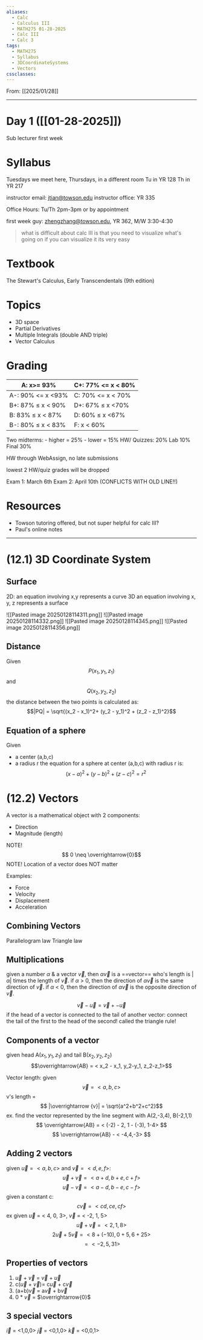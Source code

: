 ```yaml
---
aliases:
  - Calc
  - Calculus III
  - MATH275 01-28-2025
  - Calc III
  - Calc 3
tags:
  - MATH275
  - Syllabus
  - 3DCoordinateSystems
  - Vectors
cssclasses:
---
```

From: [[2025/01/28]]

------
# Day 1 ([[01-28-2025]]) 

Sub lecturer first week

# Syllabus
Tuesdays we meet here, Thursdays, in a different room
Tu in YR 128
Th in YR 217

instructor email: jtian@towson.edu
instructor office: YR 335

Office Hours: Tu/Th 2pm-3pm or by appointment

first week guy:
zhengzhang@towson.edu, YR 362, M/W 3:30-4:30

> what is difficult about calc III is that you need to visualize what's going on
> if you can visualize it its very easy


# Textbook
The Stewart's Calculus, Early Transcendentals (9th edition)

# Topics
- 3D space
- Partial Derivatives
- Multiple Integrals (double AND triple)
- Vector Calculus

# Grading
| A: x>= 93%        | C+: 77% <=  x < 80% |
| ----------------- | ------------------- |
| A-: 90% <= x <93% | C: 70% <= x < 70%   |
| B+: 87% ≤ x < 90% | D+: 67% ≤ x <70%    |
| B: 83% ≤ x < 87%  | D: 60% ≤ x <67%     |
| B-: 80% ≤ x < 83% |  F: x < 60%         |
Two midterms:
	- higher = 25%
	- lower = 15%
HW/ Quizzes: 20%
Lab 10%
Final 30%

HW through WebAssign, no late submissions

lowest 2 HW/quiz grades will be dropped

Exam 1: March 6th
Exam 2: April 10th (CONFLICTS WITH OLD LINE!!)

# Resources
- Towson tutoring offered, but not super helpful for calc III?
- Paul's online notes

----------

# (12.1) 3D Coordinate System


## Surface
2D: an equation involving x,y represents a curve
3D an equation involving x, y, z represents a surface

![[Pasted image 20250128114311.png]]
![[Pasted image 20250128114332.png]]
![[Pasted image 20250128114345.png]]
![[Pasted image 20250128114356.png]]
## Distance
Given $$P({x_1}, {y_1}, {z_1})$$ and $$ Q({x_2}, {y_2}, {z_2})$$
the distance between the two points is calculated as: $$|PQ| = \sqrt{(x_2 - x_1)^2+ (y_2 - y_1)^2 + (z_2 - z_1)^2}$$
## Equation of a sphere
Given
- a center (a,b,c)
- a radius r
the equation for a sphere at center (a,b,c) with radius r is:
$$(x-a)^2 + (y-b)^2 + (z-c)^2 = r^2 $$
# (12.2) Vectors
A vector is a mathematical object with 2 components:
- Direction
- Magnitude (length)

NOTE! $$ 0 \neq \overrightarrow{0}$$
NOTE!
Location of a vector does NOT matter

Examples:
- Force
- Velocity
- Displacement
- Acceleration
## Combining Vectors
Parallelogram law
Triangle law

## Multiplications
given a number $\alpha$ & a vector $\overrightarrow{v}$,
	then $\alpha \overrightarrow{v}$ is a ==vector== who's length is |$\alpha$| times the length of $\overrightarrow{v}$.
	if $\alpha$ > 0, then the direction of $\alpha \overrightarrow{v}$ is the same direction of $\overrightarrow{v}$.
	if $\alpha$ < 0, then the direction of $\alpha \overrightarrow{v}$ is the opposite direction of $\overrightarrow{v}$.
	
$$\overrightarrow{v} - \overrightarrow{u} = \overrightarrow{v} + -\overrightarrow{u}$$
if the head of a vector is connected to the tail of another vector:
	connect the tail of the first to the head of the second!
	called the triangle rule!
## Components of a vector

given head A($x_1,y_1, z_1$) and tail B($x_2,y_2, z_2$)
$$\overrightarrow{AB} = < x_2 - x_1, y_2-y_1, z_2-z_1>$$

Vector length:
given $$\overrightarrow{v} = <a,b,c>$$
v's length = $$ |\overrightarrow {v}| = \sqrt{a^2+b^2+c^2}$$
ex. find the vector represented by the line segment with A(2,-3,4), B(-2,1,1)
	$$
	\overrightarrow{AB} = < (-2) - 2, 1 - (-3), 1-4>
	$$
	$$
	\overrightarrow{AB} - < -4,4,-3>
	$$

## Adding 2 vectors
given $\overrightarrow{u} = <a,b,c>$ and $\overrightarrow{v} = <d,e,f>$:
$$\overrightarrow{u} +\overrightarrow{v} = <a+d, b+e, c+f> $$
$$\overrightarrow{u} -\overrightarrow{v} = <a-d, b-e, c-f> $$
given a constant c:
$$c\overrightarrow{v} = <cd, ce, cf>$$ 
ex
given $\overrightarrow{u}$ = < 4, 0, 3>, $\overrightarrow{v}$ = < -2, 1, 5>
$$\overrightarrow{u}+\overrightarrow{v} = <2,1,8>$$
$$2\overrightarrow{u} + 5\overrightarrow{v} = < 8+(-10), 0 + 5, 6+25>$$ $$= < -2,5,31>$$
## Properties of vectors
1. $\overrightarrow{u}$ + $\overrightarrow{v}$ = $\overrightarrow{v}$ + $\overrightarrow{u}$
2. c($\overrightarrow{u}$ + $\overrightarrow{v}$)= c$\overrightarrow{u}$ + c$\overrightarrow{v}$
3. (a+b)$\overrightarrow{v}$ = a$\overrightarrow{v}$ + b$\overrightarrow{v}$
4. 0 * $\overrightarrow{v}$ = $\overrightarrow{0}$
## 3 special vectors

$\overrightarrow{i}$ = <1,0,0>
$\overrightarrow{j}$ = <0,1,0>
$\overrightarrow{k}$ = <0,0,1>

